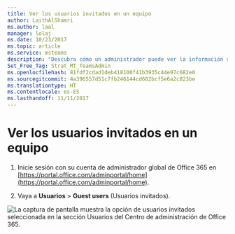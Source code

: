 ```yaml
---
title: Ver los usuarios invitados en un equipo
author: LaithAlShamri
ms.author: laal
manager: lolaj
ms.date: 10/23/2017
ms.topic: article
ms.service: msteams
description: "Descubra cómo un administrador puede ver la información sobre usuarios invitados en Microsoft Teams."
Set_Free_Tag: Strat_MT_TeamsAdmin
ms.openlocfilehash: 81fdf2cdad1deb418100f41b3935c44e97c682e0
ms.sourcegitcommit: 4a396557d51c7fb246144cd682bcf5e6a2c823be
ms.translationtype: HT
ms.contentlocale: es-ES
ms.lasthandoff: 11/11/2017
---
```

<a name="view-guest-users-in-a-team"></a>Ver los usuarios invitados en un equipo
==========================


1. Inicie sesión con su cuenta de administrador global de Office 365 en [https://portal.office.com/adminportal/home](https://portal.office.com/adminportal/home).
    
  
2. Vaya a **Usuarios** > **Guest users** (Usuarios invitados).
    
    
![La captura de pantalla muestra la opción de usuarios invitados seleccionada en la sección Usuarios del Centro de administración de Office 365.](media/95b83ff5-72ef-4668-b541-4e25b767620a.png)
  